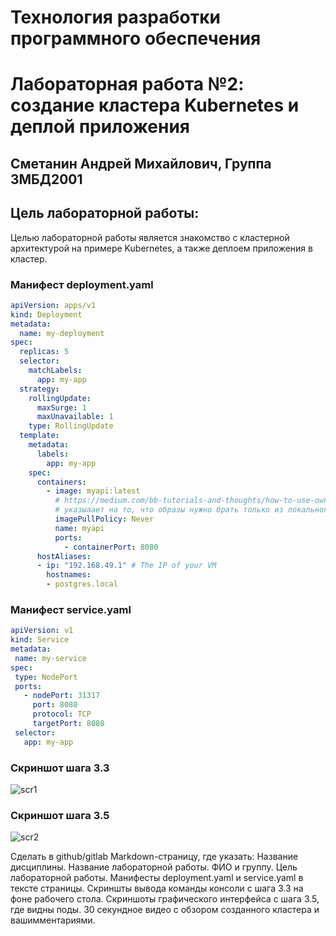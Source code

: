 # Технология разработки программного обеспечения
# Лабораторная работа №2: создание кластера Kubernetes и деплой приложения
## Сметанин Андрей Михайлович, Группа 3МБД2001
## Цель лабораторной работы: 
Целью лабораторной работы является знакомство с кластерной архитектурой на примере Kubernetes, а также деплоем приложения в кластер.

### Манифест deployment.yaml  
```yaml
apiVersion: apps/v1
kind: Deployment
metadata:
  name: my-deployment
spec:
  replicas: 5
  selector:
    matchLabels:
      app: my-app
  strategy:
    rollingUpdate:
      maxSurge: 1
      maxUnavailable: 1
    type: RollingUpdate
  template:
    metadata:
      labels:
        app: my-app
    spec:
      containers:
        - image: myapi:latest
          # https://medium.com/bb-tutorials-and-thoughts/how-to-use-own-local-doker-images-with-minikube-2c1ed0b0968
          # указыаает на то, что образы нужно брать только из локального registry. В продакшене никогда не использовать
          imagePullPolicy: Never 
          name: myapi
          ports:
            - containerPort: 8080
      hostAliases:
      - ip: "192.168.49.1" # The IP of your VM
        hostnames:
        - postgres.local
 ```
 
 ### Манифест service.yaml
 ```yaml
apiVersion: v1
kind: Service
metadata:
  name: my-service
spec:
  type: NodePort
  ports:
    - nodePort: 31317
      port: 8080
      protocol: TCP
      targetPort: 8080
  selector:
    app: my-app
 
 ```
### Скриншот шага 3.3 
![scr1](https://yadi.sk/i/QTx-tKAZZNIMtQ "Шаг 3.3")

### Скриншот шага 3.5
![scr2](https://yadi.sk/i/D6eu9uhkXs2-uQ "Шаг 3.5")


Сделать в github/gitlab Markdown-страницу, где указать:
Название дисциплины.
Название лабораторной работы.
ФИО и группу.
Цель лабораторной работы.
Манифесты deployment.yaml и service.yaml в тексте страницы.
Скриншты вывода команды консоли с шага 3.3 на фоне рабочего стола.
Скриншоты графического интерфейса с шага 3.5, где видны поды.
30 секундное видео с обзором созданного кластера и вашимментариями.
